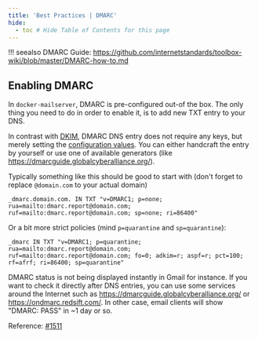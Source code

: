 ```yaml
---
title: 'Best Practices | DMARC'
hide:
  - toc # Hide Table of Contents for this page
---
```


!!! seealso
    DMARC Guide: https://github.com/internetstandards/toolbox-wiki/blob/master/DMARC-how-to.md

## Enabling DMARC

In `docker-mailserver`, DMARC is pre-configured out-of the box. The only thing you need to do in order to enable it, is to add new TXT entry to your DNS.

In contrast with [DKIM][docs-dkim], DMARC DNS entry does not require any keys, but merely setting the [configuration values](https://github.com/internetstandards/toolbox-wiki/blob/master/DMARC-how-to.md#overview-of-dmarc-configuration-tags). You can either handcraft the entry by yourself or use one of available generators (like https://dmarcguide.globalcyberalliance.org/).

Typically something like this should be good to start with (don't forget to replace `@domain.com` to your actual domain)
```
_dmarc.domain.com. IN TXT "v=DMARC1; p=none; rua=mailto:dmarc.report@domain.com; ruf=mailto:dmarc.report@domain.com; sp=none; ri=86400"
```

Or a bit more strict policies (mind `p=quarantine` and `sp=quarantine`):
```
_dmarc IN TXT "v=DMARC1; p=quarantine; rua=mailto:dmarc.report@domain.com; ruf=mailto:dmarc.report@domain.com; fo=0; adkim=r; aspf=r; pct=100; rf=afrf; ri=86400; sp=quarantine"
```

DMARC status is not being displayed instantly in Gmail for instance. If you want to check it directly after DNS entries, you can use some services around the Internet such as https://dmarcguide.globalcyberalliance.org/ or https://ondmarc.redsift.com/. In other case, email clients will show "DMARC: PASS" in ~1 day or so.

Reference: [#1511][github-issue-1511]

[docs-dkim]: ./dkim.md
[github-issue-1511]: https://github.com/docker-mailserver/docker-mailserver/issues/1511
